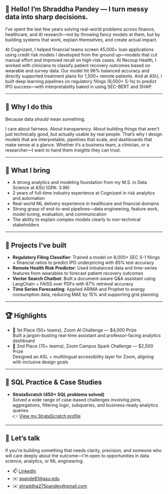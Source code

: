 ## 👋 Hello! I’m Shraddha Pandey — I turn messy data into sharp decisions.

I’ve spent the last few years solving real-world problems across finance, healthcare, and AI research—not by throwing fancy models at them, but by building systems that work, explain themselves, and create actual impact.

At Cognizant, I helped financial teams screen 45,000+ loan applications using credit risk models I developed from the ground up—models that cut manual effort and improved recall on high-risk cases. At Recoup Health, I worked with clinicians to classify patient recovery outcomes based on wearable and survey data. Our model hit 96% balanced accuracy and directly supported treatment plans for 1,500+ remote patients. And at ASU, I built deep learning pipelines on regulatory filings (8,000+ S-1s) to predict IPO success—with interpretability baked in using SEC-BERT and SHAP.

---

## 🧠 Why I do this

Because data *should* mean something.

I care about fairness. About transparency. About building things that aren't just technically good, but actually usable by real people. That’s why I design models that are interpretable, pipelines that scale, and dashboards that make sense at a glance. Whether it’s a business team, a clinician, or a researcher—I want to hand them insights they can trust.

---

## 🧩 What I bring

- A strong analytics and modeling foundation from my M.S. in Data Science at ASU (GPA: 3.96)
- 2 years of full-time industry experience at Cognizant in risk analytics and automation
- Real-world ML delivery experience in healthcare and financial domains
- Strong grasp of end-to-end pipelines—data engineering, feature work, model tuning, evaluation, and communication
- The ability to explain complex models clearly to non-technical stakeholders

---

## 🧪 Projects I’ve built

- **Regulatory Filing Classifier**: Trained a model on 8,000+ SEC S-1 filings + financial ratios to predict IPO underpricing with 85% test accuracy  
- **Remote Health Risk Predictor**: Used imbalanced data and time-series features from wearables to forecast patient recovery outcomes  
- **Vector Search Chatbot**: Built a document-aware Q&A assistant using LangChain + FAISS over PDFs with 87% retrieval accuracy  
- **Time Series Forecasting**: Applied ARIMA and Prophet to energy consumption data, reducing MAE by 15% and supporting grid planning  

---

## 🏆 Highlights

- 🥇 1st Place (50+ teams), Zoom AI Challenge — $4,000 Prize  
  Built a jargon-busting real-time assistant and professor-facing analytics dashboard  
- 🥈 2nd Place (70+ teams), Zoom Campus Spark Challenge — $2,500 Prize  
  Designed an ASL + multilingual accessibility layer for Zoom, aligning with inclusive design goals

---

## 🧩 SQL Practice & Case Studies

- **StrataScratch (450+ SQL problems solved)**  
  Solved a wide range of case-based challenges involving joins, aggregations, filtering logic, subqueries, and business-ready analytics queries.  
  👉 [View my StrataScratch profile](https://platform.stratascratch.com/user/spandey108)

---

## 🤝 Let’s talk

If you're building something that needs clarity, precision, and someone who will care deeply about the outcome—I'm open to opportunities in data science, analytics, or ML engineering.

- 📫 [LinkedIn](https://linkedin.com/in/pandey-shraddha) 
- ✉️ spande81@asu.edu
- ✉️ shraddha275pandey@gmail.com
